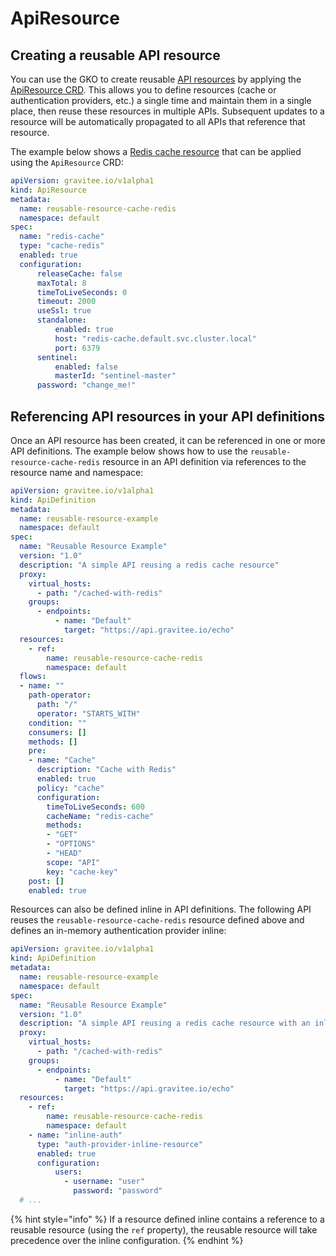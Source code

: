 # ApiResource

## Creating a reusable API resource

You can use the GKO to create reusable [API resources](../../plugins-and-integrations/plugins/resources.md) by applying the [ApiResource CRD](https://github.com/gravitee-io/gravitee-kubernetes-operator/blob/master/docs/api/reference.md#apidefinitionspecresourcesindex). This allows you to define resources (cache or authentication providers, etc.) a single time and maintain them in a single place, then reuse these resources in multiple APIs. Subsequent updates to a resource will be automatically propagated to all APIs that reference that resource.

The example below shows a [Redis cache resource](../../plugins-and-integrations/plugins/resources.md#cache-redis) that can be applied using the `ApiResource` CRD:

```yaml
apiVersion: gravitee.io/v1alpha1
kind: ApiResource
metadata:
  name: reusable-resource-cache-redis
  namespace: default
spec:
  name: "redis-cache"
  type: "cache-redis"
  enabled: true
  configuration:
      releaseCache: false
      maxTotal: 8
      timeToLiveSeconds: 0
      timeout: 2000
      useSsl: true
      standalone:
          enabled: true
          host: "redis-cache.default.svc.cluster.local"
          port: 6379
      sentinel:
          enabled: false
          masterId: "sentinel-master"
      password: "change_me!"
```

## Referencing API resources in your API definitions

Once an API resource has been created, it can be referenced in one or more API definitions. The example below shows how to use the `reusable-resource-cache-redis` resource in an API definition via references to the resource name and namespace:

```yaml
apiVersion: gravitee.io/v1alpha1
kind: ApiDefinition
metadata:
  name: reusable-resource-example
  namespace: default
spec:
  name: "Reusable Resource Example"
  version: "1.0"
  description: "A simple API reusing a redis cache resource"
  proxy:
    virtual_hosts:
      - path: "/cached-with-redis"
    groups:
      - endpoints:
          - name: "Default"
            target: "https://api.gravitee.io/echo"
  resources:
    - ref:
        name: reusable-resource-cache-redis
        namespace: default
  flows:
  - name: ""
    path-operator:
      path: "/"
      operator: "STARTS_WITH"
    condition: ""
    consumers: []
    methods: []
    pre:
    - name: "Cache"
      description: "Cache with Redis"
      enabled: true
      policy: "cache"
      configuration:
        timeToLiveSeconds: 600
        cacheName: "redis-cache"
        methods:
        - "GET"
        - "OPTIONS"
        - "HEAD"
        scope: "API"
        key: "cache-key"
    post: []
    enabled: true
```

Resources can also be defined inline in API definitions. The following API reuses the `reusable-resource-cache-redis` resource defined above and defines an in-memory authentication provider inline:

```yaml
apiVersion: gravitee.io/v1alpha1
kind: ApiDefinition
metadata:
  name: reusable-resource-example
  namespace: default
spec:
  name: "Reusable Resource Example"
  version: "1.0"
  description: "A simple API reusing a redis cache resource with an inlined authentication provider"
  proxy:
    virtual_hosts:
      - path: "/cached-with-redis"
    groups:
      - endpoints:
          - name: "Default"
            target: "https://api.gravitee.io/echo"
  resources:
    - ref:
        name: reusable-resource-cache-redis
        namespace: default
    - name: "inline-auth"
      type: "auth-provider-inline-resource"
      enabled: true
      configuration:
          users:
            - username: "user"
              password: "password"
  # ...

```

{% hint style="info" %}
If a resource defined inline contains a reference to a reusable resource (using the `ref` property), the reusable resource will take precedence over the inline configuration.
{% endhint %}
